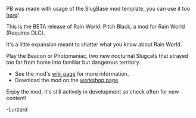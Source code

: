 PB was made with usage of the SlugBase mod template, you can use it too [here](https://github.com/SlimeCubed/SlugTemplate)!

This is the BETA release of Rain World: Pitch Black, a mod for Rain World (Requires DLC).

It's a little expansion meant to shatter what you know about Rain World.

Play the Beacon or Photomaniac, two new nocturnal Slugcats that strayed too far from home into familiar but dangerous territory.

- See the mod's [wiki page](https://rainworldmods.miraheze.org/wiki/Pitch_Black) for more information.
- Download the mod on the [workshop page](https://steamcommunity.com/sharedfiles/filedetails/?id=3032862920)

Enjoy the mod, it's still actively in development so check often for new content!

-Lurzard
